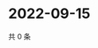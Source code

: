 # 2022-09-15

共 0 条

<!-- BEGIN WEIBO -->
<!-- 最后更新时间 Thu Sep 15 2022 17:10:50 GMT+0800 (China Standard Time) -->

<!-- END WEIBO -->
